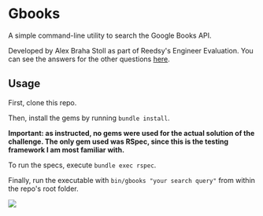 # Gbooks

A simple command-line utility to search the Google Books API.

Developed by Alex Braha Stoll as part of Reedsy's Engineer Evaluation. You can see the answers
for the other questions [here](https://gist.github.com/alexbrahastoll/3b5ccc192936b14c9716914412cf65cc).

## Usage

First, clone this repo.

Then, install the gems by running `bundle install`.

**Important: as instructed, no gems were used for the actual solution of the challenge.
The only gem used was RSpec, since this is the testing framework I am most familiar with.**

To run the specs, execute `bundle exec rspec`.

Finally, run the executable with `bin/gbooks "your search query"` from within the repo's
root folder.

![](https://cl.ly/1W2p2s1D3l2i/download/Screen%20Recording%202017-01-09%20at%2003.39%20AM.gif)
